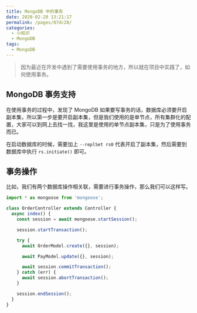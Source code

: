 ```yaml
---
title: MongoDB 中的事务
date: 2020-02-20 13:21:17
permalink: /pages/87dc28/
categories:
  - 小知识
  - MongoDB
tags:
  - MongoDB
---
```


> 因为最近在开发中遇到了需要使用事务的地方，所以就在项目中实践了，如何使用事务。

## MongoDB 事务支持

在使用事务的过程中，发现了 MongoDB 如果要写事务的话，数据库必须要开启副本集，所以第一步是要开启副本集，但是我们使用的是单节点，所有集群化的配置，大家可以到网上去找一找，我这里是使用的单节点副本集，只是为了使用事务而已。

在启动数据库的时候，需要加上 `--replSet rs0` 代表开启了副本集，然后需要到数据库中执行 `rs.initiate()` 即可。

## 事务操作

比如，我们有两个数据库操作相关联，需要进行事务操作，那么我们可以这样写。

```typescript
import * as mongoose from 'mongoose';

class OrderController extends Controller {
  async index() {
    const session = await mongoose.startSession();

    session.startTransaction();

    try {
      await OrderModel.create({}, session);

      await PayModel.update({}, session);

      await session.commitTransaction();
    } catch (err) {
      await session.abortTransaction();
    }

    session.endSession();
  }
}
```
